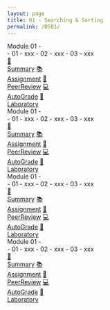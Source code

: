 ```yaml
---
layout: page
title: 01 - Searching & Sorting
permalink: /DS01/
---
```


<div class="row"><div class="btn text" markdown="1">
<div class="btn name">Module 01 - </div>
- 01 - xxx
- 02 - xxx
- 03 - xxx
<div class="row" style="grid-template-columns: 1fr 1fr 1fr 1fr 1fr 1fr;">
  <a href="/01-MSDS/DS01/M1/" class="btn box2">🎯<br>Summary</a>
  <a href="/01-MSDS/DS01/M1/" class="btn box2">📚<br>Assignment</a>
  <a href="/01-MSDS/DS01/M1/" class="btn box2">🚀<br>PeerReview</a>
  <a href="/01-MSDS/DS01/M1/" class="btn box2">💻️<br>AutoGrade</a>
  <a href="/01-MSDS/DS01/M1/" class="btn box2">🔔<br>Laboratory</a>
</div></div></div>

<div class="row"><div class="btn text" markdown="1">
<div class="btn name">Module 01 - </div>
- 01 - xxx
- 02 - xxx
- 03 - xxx
<div class="row" style="grid-template-columns: 1fr 1fr 1fr 1fr 1fr 1fr;">
  <a href="/01-MSDS/DS01/M1/" class="btn box2">🎯<br>Summary</a>
  <a href="/01-MSDS/DS01/M1/" class="btn box2">📚<br>Assignment</a>
  <a href="/01-MSDS/DS01/M1/" class="btn box2">🚀<br>PeerReview</a>
  <a href="/01-MSDS/DS01/M1/" class="btn box2">💻️<br>AutoGrade</a>
  <a href="/01-MSDS/DS01/M1/" class="btn box2">🔔<br>Laboratory</a>
</div></div></div>

<div class="row"><div class="btn text" markdown="1">
<div class="btn name">Module 01 - </div>
- 01 - xxx
- 02 - xxx
- 03 - xxx
<div class="row" style="grid-template-columns: 1fr 1fr 1fr 1fr 1fr 1fr;">
  <a href="/01-MSDS/DS01/M1/" class="btn box2">🎯<br>Summary</a>
  <a href="/01-MSDS/DS01/M1/" class="btn box2">📚<br>Assignment</a>
  <a href="/01-MSDS/DS01/M1/" class="btn box2">🚀<br>PeerReview</a>
  <a href="/01-MSDS/DS01/M1/" class="btn box2">💻️<br>AutoGrade</a>
  <a href="/01-MSDS/DS01/M1/" class="btn box2">🔔<br>Laboratory</a>
</div></div></div>

<div class="row"><div class="btn text" markdown="1">
<div class="btn name">Module 01 - </div>
- 01 - xxx
- 02 - xxx
- 03 - xxx
<div class="row" style="grid-template-columns: 1fr 1fr 1fr 1fr 1fr 1fr;">
  <a href="/01-MSDS/DS01/M1/" class="btn box2">🎯<br>Summary</a>
  <a href="/01-MSDS/DS01/M1/" class="btn box2">📚<br>Assignment</a>
  <a href="/01-MSDS/DS01/M1/" class="btn box2">🚀<br>PeerReview</a>
  <a href="/01-MSDS/DS01/M1/" class="btn box2">💻️<br>AutoGrade</a>
  <a href="/01-MSDS/DS01/M1/" class="btn box2">🔔<br>Laboratory</a>
</div></div></div>

